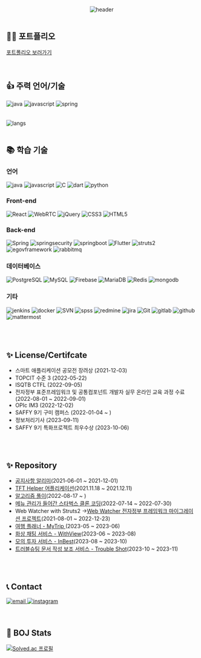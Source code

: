 <div align=center>
  <img alt="header" src="https://capsule-render.vercel.app/api?type=waving&color=auto&height=250&section=header&text=SuHyun%20Kim&fontSize=50">
</div>
<br>
<div align=left>
<h2>🙋‍♂️ 포트플리오</h2>
  <a href="https://www.figma.com/proto/ywbGs820AvsMNgBmBouWT0/%ED%8F%AC%ED%8A%B8%ED%8F%B4%EB%A6%AC%EC%98%A4?type=design&node-id=0-1&t=T5w2Fe1Jq9ifPHMs-0&scaling=min-zoom&page-id=0%3A1">포트폴리오 보러가기</a>
</div>
<br>
<br>
<div align=left>
<h2>👍 주력 언어/기술</h2>
   <img alt ="java" src="https://img.shields.io/badge/java-007396?style=for-the-badge&logo=Oracle&logoColor=white"> 
   <img alt ="javascript" src="https://img.shields.io/badge/javascript-F7DF1E?style=for-the-badge&logo=javascript&logoColor=white"> 
   <img alt ="spring" src="https://img.shields.io/badge/springboot-6DB33F?style=for-the-badge&logo=springboot&logoColor=white">
</div>
<br>
<br>
<div align=left>
  <img alt ="langs" src="https://github-readme-stats.vercel.app/api/top-langs?username=khnemu11&layout=compact">
<div>
<br>
<div align=left>
<h2>📚 학습 기술</h2>
</div>
<div align=left>
  <h3>언어</h3>
  <img alt = "java" src="https://img.shields.io/badge/java-007396?style=for-the-badge&logo=Oracle&logoColor=white"> 
  <img alt ="javascript" src="https://img.shields.io/badge/javascript-F7DF1E?style=for-the-badge&logo=javascript&logoColor=white"> 
  <img alt = "C" src ="https://img.shields.io/badge/C-A8B9CC.svg?&style=for-the-badge&logo=C&logoColor=white"/>
  <img alt = "dart" src ="https://img.shields.io/badge/Dart-0175C2.svg?&style=for-the-badge&logo=Dart&logoColor=white"/>
  <img alt ="python" src="https://img.shields.io/badge/python-3776AB?style=for-the-badge&logo=python&logoColor=white"> 
</div>
<div align=left>
  <h3>Front-end</h3>
  <img alt="React" src ="https://img.shields.io/badge/React-61DAFB.svg?&style=for-the-badge&logo=React&logoColor=white"/>
  <img alt="WebRTC" src ="https://img.shields.io/badge/webrtc-333333.svg?&style=for-the-badge&logo=webrtc&logoColor=white"/>
  <img alt="jQuery" src ="https://img.shields.io/badge/jQuery-0769AD.svg?&style=for-the-badge&logo=jQuery&logoColor=white"/>
  <img alt="CSS3" src ="https://img.shields.io/badge/CSS3-1572B6.svg?&style=for-the-badge&logo=CSS3&logoColor=white"/>
  <img alt="HTML5" src ="https://img.shields.io/badge/HTML5-E34F26.svg?&style=for-the-badge&logo=HTML5&logoColor=white"/>
</div>
<div align=left>
  <h3>Back-end</h3>
  <img alt ="Spring" src="https://img.shields.io/badge/Spring-6DB33F?style=for-the-badge&logo=Spring&logoColor=white">
  <img alt ="springsecurity" src="https://img.shields.io/badge/springsecurity-6DB33F?style=for-the-badge&logo=springsecurity&logoColor=white">
  <img alt ="springboot" src="https://img.shields.io/badge/springboot-6DB33F?style=for-the-badge&logo=springboot&logoColor=white">
  <img alt ="Flutter" src="https://img.shields.io/badge/Flutter-02569B?style=for-the-badge&logo=Flutter&logoColor=white">
  <img alt ="struts2" src="https://img.shields.io/badge/struts2-D22128?style=for-the-badge&logo=Apache&logoColor=white"> 
  <img alt ="egovframework" src="https://img.shields.io/badge/egovframework-007396?style=for-the-badge&logo=egovframework&logoColor=white">
  <img alt ="rabbitmq" src="https://img.shields.io/badge/rabbitmq-FF6600?style=for-the-badge&logo=rabbitmq&logoColor=white">
</div>
<div align=left>
  <h3>데이터베이스</h3>
  <img alt ="PostgreSQL" src="https://img.shields.io/badge/PostgreSQL-169E1?style=for-the-badge&logo=PostgreSQL&logoColor=white"> 
  <img alt ="MySQL" src="https://img.shields.io/badge/MySQL-4479A1?style=for-the-badge&logo=MySQL&logoColor=white"> 
  <img alt ="Firebase" src="https://img.shields.io/badge/Firebase-FFCA28?style=for-the-badge&logo=Firebase&logoColor=white">
  <img alt ="MariaDB" src="https://img.shields.io/badge/MariaDB-003545?style=for-the-badge&logo=MariaDB&logoColor=white">
   <img alt ="Redis" src="https://img.shields.io/badge/redis-DC382D?style=for-the-badge&logo=Redis&logoColor=white">
   <img alt ="mongodb" src="https://img.shields.io/badge/mongodb-47A248?style=for-the-badge&logo=mongodb&logoColor=white"> 
</div>
<div align=left>
  <h3>기타</h3>
  <img alt ="jenkins" src="https://img.shields.io/badge/jenkins-D24939?style=for-the-badge&logo=jenkins&logoColor=white">
  <img alt ="docker" src="https://img.shields.io/badge/docker-2496ED?style=for-the-badge&logo=docker&logoColor=white">
  <img alt ="SVN" src="https://img.shields.io/badge/Subversion-809CC9?style=for-the-badge&logo=Subversion&logoColor=white">
  <img alt ="spss" src="https://img.shields.io/badge/spss-052FAD?style=for-the-badge&logo=IBM&logoColor=white">
  <img alt ="redmine" src="https://img.shields.io/badge/redmine-B32024?style=for-the-badge&logo=redmine&logoColor=white">
  <img alt ="jira" src="https://img.shields.io/badge/jirasoftware-0052CC?style=for-the-badge&logo=jirasoftware&logoColor=white">
  <img alt ="Git" src="https://img.shields.io/badge/Git-F05032?style=for-the-badge&logo=Git&logoColor=white">
  <img alt ="gitlab" src="https://img.shields.io/badge/gitlab-FC6D26?style=for-the-badge&logo=gitlab&logoColor=white">
  <img alt ="github" src="https://img.shields.io/badge/github-181717?style=for-the-badge&logo=github&logoColor=white">
  <img alt ="mattermost" src="https://img.shields.io/badge/mattermost-0058CC?style=for-the-badge&logo=mattermost&logoColor=white">
</div>
<br>
<br>


<br>
  <div align=left>
  <h2>✨ License/Certifcate</h2>
    <ul>
      <li>스마트 애플리케이션 공모전 장려상 (2021-12-03)</li>
      <li>TOPCIT 수준 3 (2022-05-22)</li>
      <li>ISQTB CTFL (2022-09-05)</li>
      <li>전자정부 표준프레임워크 및 공통컴포넌트 개발자 실무 온라인 교육 과정 수료 (2022-08-01 ~ 2022-09-01)</li>
      <li>OPIc IM3 (2022-12-02)</li>
      <li>SAFFY 9기 구미 캠퍼스 (2022-01-04 ~ )</li>
      <li>정보처리기사 (2023-09-11)</li>
      <li>SAFFY 9기 특화프로젝트 최우수상 (2023-10-06)</li>
    </ul>
</div>
<br>
<br>
<div align=left>
  <h2>✨ Repository </h2>
  <ul>
    <li><a href="https://github.com/gurcks8989/Crawling-info">공지사항 알리미</a>(2021-06-01 ~ 2021-12-01)</li>
    <li><a href="https://github.com/khnemu11/TFT-Helper">TFT Helper 어플리케이션</a>(2021.11.18 ~ 2021.12.11)</li>
    <li><a href="https://github.com/khnemu11/totalCodingTest">알고리즘 풀이</a>(2022-08-17 ~ )</li>
    <li><a href="https://github.com/khnemu11/starbucksCloneSpring">메뉴 관리가 들어간 스타벅스 클론 코딩</a>(2022-07-14 ~ 2022-07-30)</li>
    <li>Web Watcher with Struts2 -><a href="https://github.com/khnemu11/egovWebWatcherWtihcmmn">Web Watcher 전자정부 프레임워크 마이그레이션 프로젝트</a>(2021-08-01 ~ 2022-12-23)</li>
    <li><a href="https://github.com/khnemu11/MyTrip">여행 플래너 - MyTrip </a>(2023-05 ~ 2023-06)</li>
    <li><a href="https://github.com/khnemu11/withview">화상 채팅 서비스 - WithView</a>(2023-06 ~ 2023-08)</li>
    <li><a href="https://github.com/khnemu11/inbest">모의 투자 서비스 - InBest</a>(2023-08 ~ 2023-10)</li>
    <li><a href="https://github.com/khnemu11/Trouble-Shot">트러블슈팅 문서 작성 보조 서비스 - Trouble Shot</a>(2023-10 ~ 2023-11)</li>
  </ul>
</div>
<br>
  <br>
  <div align=left>
  <h2>📞 Contact</h2>
</div>
<div align=left>
   <a href="mailto:khnemu11@gmail.com">
    <img alt ="email" src="https://img.shields.io/badge/email-EA4335?style=for-the-badge&logo=Gmail&logoColor=white">
  </a>
  <a href="https://www.instagram.com/suhyeon8277/">
    <img alt ="instagram" src="https://img.shields.io/badge/instagram-E4405F?style=for-the-badge&logo=Instagram&logoColor=white">
  </a>
</div>
<br>
<br>
<div align=left>
  <h2>👑 BOJ Stats</h2>
</div>
  
[![Solved.ac
프로필](http://mazassumnida.wtf/api/generate_badge?boj=khnemu)](https://solved.ac/khnemu)
